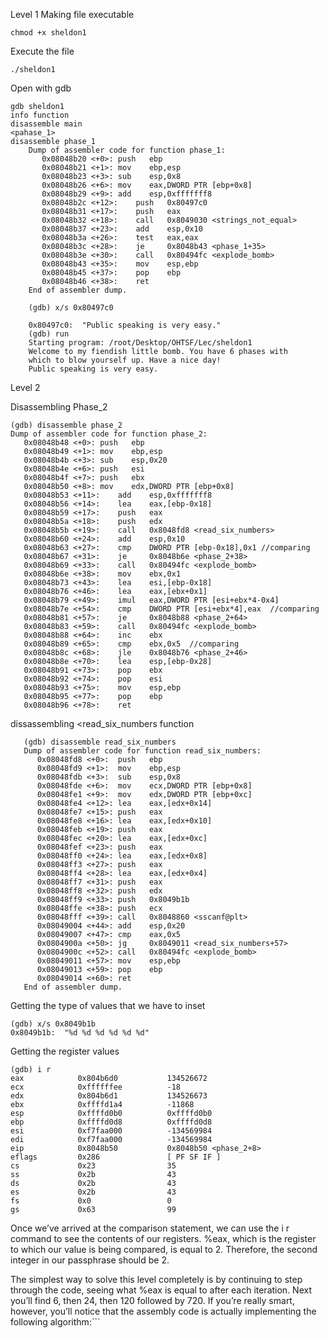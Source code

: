 Level 1
Making file executable
```
chmod +x sheldon1
```
Execute the file
```
./sheldon1
```
Open with gdb
```
gdb sheldon1
info function
disassemble main
<pahase_1>
disassemble phase_1
	Dump of assembler code for function phase_1:
	   0x08048b20 <+0>:	push   ebp
	   0x08048b21 <+1>:	mov    ebp,esp
	   0x08048b23 <+3>:	sub    esp,0x8
	   0x08048b26 <+6>:	mov    eax,DWORD PTR [ebp+0x8]
	   0x08048b29 <+9>:	add    esp,0xfffffff8
	   0x08048b2c <+12>:	push   0x80497c0
	   0x08048b31 <+17>:	push   eax
	   0x08048b32 <+18>:	call   0x8049030 <strings_not_equal>
	   0x08048b37 <+23>:	add    esp,0x10
	   0x08048b3a <+26>:	test   eax,eax
	   0x08048b3c <+28>:	je     0x8048b43 <phase_1+35>
	   0x08048b3e <+30>:	call   0x80494fc <explode_bomb>
	   0x08048b43 <+35>:	mov    esp,ebp
	   0x08048b45 <+37>:	pop    ebp
	   0x08048b46 <+38>:	ret    
	End of assembler dump.

	(gdb) x/s 0x80497c0

	0x80497c0:	"Public speaking is very easy."
	(gdb) run
	Starting program: /root/Desktop/OHTSF/Lec/sheldon1 
	Welcome to my fiendish little bomb. You have 6 phases with
	which to blow yourself up. Have a nice day!
	Public speaking is very easy.
```
Level 2

Disassembling Phase_2
```
(gdb) disassemble phase_2
Dump of assembler code for function phase_2:
   0x08048b48 <+0>:	push   ebp
   0x08048b49 <+1>:	mov    ebp,esp
   0x08048b4b <+3>:	sub    esp,0x20
   0x08048b4e <+6>:	push   esi
   0x08048b4f <+7>:	push   ebx
   0x08048b50 <+8>:	mov    edx,DWORD PTR [ebp+0x8]
   0x08048b53 <+11>:	add    esp,0xfffffff8
   0x08048b56 <+14>:	lea    eax,[ebp-0x18]
   0x08048b59 <+17>:	push   eax
   0x08048b5a <+18>:	push   edx
   0x08048b5b <+19>:	call   0x8048fd8 <read_six_numbers>
   0x08048b60 <+24>:	add    esp,0x10
   0x08048b63 <+27>:	cmp    DWORD PTR [ebp-0x18],0x1 //comparing
   0x08048b67 <+31>:	je     0x8048b6e <phase_2+38>
   0x08048b69 <+33>:	call   0x80494fc <explode_bomb>
   0x08048b6e <+38>:	mov    ebx,0x1
   0x08048b73 <+43>:	lea    esi,[ebp-0x18]
   0x08048b76 <+46>:	lea    eax,[ebx+0x1]
   0x08048b79 <+49>:	imul   eax,DWORD PTR [esi+ebx*4-0x4]
   0x08048b7e <+54>:	cmp    DWORD PTR [esi+ebx*4],eax  //comparing
   0x08048b81 <+57>:	je     0x8048b88 <phase_2+64>
   0x08048b83 <+59>:	call   0x80494fc <explode_bomb>
   0x08048b88 <+64>:	inc    ebx
   0x08048b89 <+65>:	cmp    ebx,0x5  //comparing
   0x08048b8c <+68>:	jle    0x8048b76 <phase_2+46>
   0x08048b8e <+70>:	lea    esp,[ebp-0x28]
   0x08048b91 <+73>:	pop    ebx
   0x08048b92 <+74>:	pop    esi
   0x08048b93 <+75>:	mov    esp,ebp
   0x08048b95 <+77>:	pop    ebp
   0x08048b96 <+78>:	ret    
```   
dissassembling <read_six_numbers function
```
   (gdb) disassemble read_six_numbers 
   Dump of assembler code for function read_six_numbers:
      0x08048fd8 <+0>:	push   ebp
      0x08048fd9 <+1>:	mov    ebp,esp
      0x08048fdb <+3>:	sub    esp,0x8
      0x08048fde <+6>:	mov    ecx,DWORD PTR [ebp+0x8]
      0x08048fe1 <+9>:	mov    edx,DWORD PTR [ebp+0xc]
      0x08048fe4 <+12>:	lea    eax,[edx+0x14]
      0x08048fe7 <+15>:	push   eax
      0x08048fe8 <+16>:	lea    eax,[edx+0x10]
      0x08048feb <+19>:	push   eax
      0x08048fec <+20>:	lea    eax,[edx+0xc]
      0x08048fef <+23>:	push   eax
      0x08048ff0 <+24>:	lea    eax,[edx+0x8]
      0x08048ff3 <+27>:	push   eax
      0x08048ff4 <+28>:	lea    eax,[edx+0x4]
      0x08048ff7 <+31>:	push   eax
      0x08048ff8 <+32>:	push   edx
      0x08048ff9 <+33>:	push   0x8049b1b
      0x08048ffe <+38>:	push   ecx
      0x08048fff <+39>:	call   0x8048860 <sscanf@plt>
      0x08049004 <+44>:	add    esp,0x20
      0x08049007 <+47>:	cmp    eax,0x5
      0x0804900a <+50>:	jg     0x8049011 <read_six_numbers+57>
      0x0804900c <+52>:	call   0x80494fc <explode_bomb>
      0x08049011 <+57>:	mov    esp,ebp
      0x08049013 <+59>:	pop    ebp
      0x08049014 <+60>:	ret    
   End of assembler dump.
```
Getting the type of values that we have to inset
```
(gdb) x/s 0x8049b1b
0x8049b1b:	"%d %d %d %d %d %d"
```
Getting the register values
```
(gdb) i r
eax            0x804b6d0           134526672
ecx            0xffffffee          -18
edx            0x804b6d1           134526673
ebx            0xffffd1a4          -11868
esp            0xffffd0b0          0xffffd0b0
ebp            0xffffd0d8          0xffffd0d8
esi            0xf7faa000          -134569984
edi            0xf7faa000          -134569984
eip            0x8048b50           0x8048b50 <phase_2+8>
eflags         0x286               [ PF SF IF ]
cs             0x23                35
ss             0x2b                43
ds             0x2b                43
es             0x2b                43
fs             0x0                 0
gs             0x63                99
```
Once we’ve arrived at the comparison statement, we can use the i r command to see the contents of our registers. %eax, which is the register to which our value is being compared, is equal to 2. Therefore, the second integer in our passphrase should be 2.

The simplest way to solve this level completely is by continuing to step through the code, seeing what %eax is equal to after each iteration. Next you’ll find 6, then 24, then 120 followed by 720. If you’re really smart, however, you’ll notice that the assembly code is actually implementing the following algorithm:```




